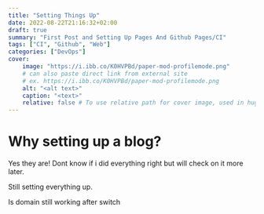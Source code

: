 ```yaml
---
title: "Setting Things Up"
date: 2022-08-22T21:16:32+02:00
draft: true
summary: "First Post and Setting Up Pages And Github Pages/CI"
tags: ["CI", "Github", "Web"]
categories: ["DevOps"]
cover:
    image: "https://i.ibb.co/K0HVPBd/paper-mod-profilemode.png"
    # can also paste direct link from external site
    # ex. https://i.ibb.co/K0HVPBd/paper-mod-profilemode.png
    alt: "<alt text>"
    caption: "<text>"
    relative: false # To use relative path for cover image, used in hugo Page-bundles
---
```


# Why setting up a blog?

Yes they are! Dont know if i did everything right but will check on it more later.

Still setting everything up.


Is domain still working after switch
